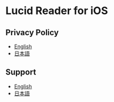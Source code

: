 # Lucid Reader for iOS

## Privacy Policy

* [English](LucidReader/PrivacyPolicy-en.md)
* [日本語](LucidReader/PrivacyPolicy-ja.md)

## Support

* [English](LucidReader/Support-en.md)
* [日本語](LucidReader/Support-ja.md)


